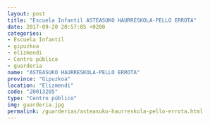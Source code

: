 ```yaml
---
layout: post
title: "Escuela Infantil ASTEASUKO HAURRESKOLA-PELLO ERROTA"
date: 2017-09-20 20:57:05 +0200
categories:
- Escuela Infantil
- gipuzkoa
- elizmendi
- Centro público
- guarderia
name: "ASTEASUKO HAURRESKOLA-PELLO ERROTA"
province: "Gipuzkoa"
location: "Elizmendi"
code: "20013205"
type: "Centro público"
img: guarderia.jpg
permalink: /guarderias/asteasuko-haurreskola-pello-errota.html
---
```

